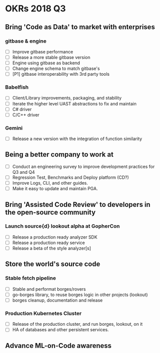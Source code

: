 # OKRs 2018 Q3

## Bring 'Code as Data' to market with enterprises

### gitbase & engine

- [ ] Improve gitbase performance
- [ ] Release a more stable gitbase version
- [ ] Engine using gitbase as backend
- [ ] Change engine schema to match gitbase's
- [ ] [P1] gitbase interoperability with 3rd party tools

### Babelfish

- [ ] Client/Library improvements, packaging, and stability
- [ ] Iterate the higher level UAST abstractions to fix and maintain
- [ ] C# driver
- [ ] C/C++ driver

### Gemini

- [ ] Release a new version with the integration of function similarity

## Being a better company to work at

- [ ] Conduct an engineering survey to improve development practices for Q3 and Q4
- [ ] Regression Test, Benchmarks and Deploy platform (CD?)
- [ ] Improve Logs, CLI, and other guides.
- [ ] Make it easy to update and maintain PGA.

## Bring 'Assisted Code Review' to developers in the open-source community

### Launch source{d} lookout alpha at GopherCon

- [ ] Release a production ready analyzer SDK
- [ ] Release a production ready service
- [ ] Release a beta of the style analyzer[s]

## Store the world's source code

### Stable fetch pipeline

- [ ] Stable and performat borges/rovers
- [ ] go-borges library, to reuse borges logic in other projects (lookout)
- [ ] borges cleanup, documentation and release

### Production Kubernetes Cluster

- [ ] Release of the production cluster, and run borges, lookout, on it
- [ ] HA of databases and other persistent services.

## Advance ML-on-Code awareness

